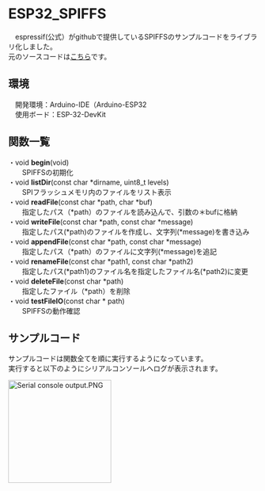 # ESP32_SPIFFS

　espressif(公式）がgithubで提供しているSPIFFSのサンプルコードをライブラリ化しました。  
 元のソースコードは[こちら](https://github.com/espressif/arduino-esp32/tree/master/libraries/SPIFFS)です。    

## 環境
　開発環境：Arduino-IDE（Arduino-ESP32  
　使用ボード：ESP-32-DevKit  

## 関数一覧

 ・void __begin__(void)  
　　SPIFFSの初期化  
 ・void __listDir__(const char *dirname, uint8_t levels)  
　　SPIフラッシュメモリ内のファイルをリスト表示  
 ・void __readFile__(const char *path, char *buf)    
　　指定したパス（*path）のファイルを読み込んで、引数の＊bufに格納   
 ・void __writeFile__(const char *path, const char *message)  
　　指定したパス(*path)のファイルを作成し、文字列(*message)を書き込み  
 ・void __appendFile__(const char *path, const char *message)  
　　指定したパス（*path）のファイルに文字列(*message)を追記  
 ・void __renameFile__(const char *path1, const char *path2)    
　　指定したパス(*path1)のファイル名を指定したファイル名(*path2)に変更    
 ・void __deleteFile__(const char *path)   
　　指定したファイル（*path）を削除  
 ・void __testFileIO__(const char * path)    
　　SPIFFSの動作確認  

## サンプルコード
サンプルコードは関数全てを順に実行するようになっています。    
実行すると以下のようにシリアルコンソールへログが表示されます。    

<img width="208" alt="Serial console output.PNG" src="https://qiita-image-store.s3.ap-northeast-1.amazonaws.com/0/183282/2fe5ed08-e0f0-bbcc-e5ef-33273e1a35b1.png">

